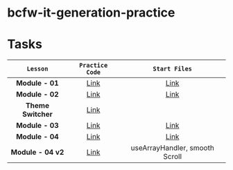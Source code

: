 # bcfw-it-generation-practice

# Tasks

|      `Lesson`      |                                        `Practice Code`                                        |                                            `Start Files`                                             |
| :----------------: | :-------------------------------------------------------------------------------------------: | :--------------------------------------------------------------------------------------------------: |
|  **Module - 01**   |   [Link](https://github.com/pavlo-sheremet-dev/bcfw-it-generation-practice/tree/module-01)    | [Link](https://github.com/pavlo-sheremet-dev/bcfw-it-generation-practice/tree/module-01-start-files) |
|  **Module - 02**   |   [Link](https://github.com/pavlo-sheremet-dev/bcfw-it-generation-practice/tree/module-02)    | [Link](https://github.com/pavlo-sheremet-dev/bcfw-it-generation-practice/tree/module-02-start-files) |
| **Theme Switcher** |   [Link](https://github.com/pavlo-sheremet-dev/bcfw-it-generation-practice/tree/PS_theming)   |                                                                                                      |
|  **Module - 03**   |   [Link](https://github.com/pavlo-sheremet-dev/bcfw-it-generation-practice/tree/module-03)    | [Link](https://github.com/pavlo-sheremet-dev/bcfw-it-generation-practice/tree/module-03-start-files) |
|  **Module - 04**   |   [Link](https://github.com/pavlo-sheremet-dev/bcfw-it-generation-practice/tree/module-04)    | [Link](https://github.com/pavlo-sheremet-dev/bcfw-it-generation-practice/tree/module-04-start-files) |
| **Module - 04 v2** | [Link](https://github.com/pavlo-sheremet-dev/bcfw-it-generation-practice/tree/module-04.v1.1) |                                    useArrayHandler, smooth Scroll                                    |
